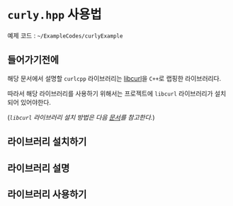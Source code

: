 
# `curly.hpp` 사용법

예제 코드 : `~/ExampleCodes/curlyExample`

## 들어가기전에

해당 문서에서 설명할 `curlcpp` 라이브러리는 [libcurl]()을 `C++`로 랩핑한 라이브러리다.

따라서 해당 라이브러리를 사용하기 위해서는 프로젝트에 `libcurl` 라이브러리가 설치되어 있어야한다. 

(*`libcurl` 라이브러리 설치 방법은 다음 [문서](~/Manuals/libcurl.md)를 참고한다.*)

## 라이브러리 설치하기



## 라이브러리 설명



## 라이브러리 사용하기

